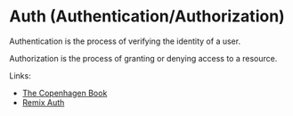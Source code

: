 # Auth (Authentication/Authorization)

Authentication is the process of verifying the identity of a user.

Authorization is the process of granting or denying access to a resource.

Links:

- [The Copenhagen Book](https://thecopenhagenbook.com)
- [Remix Auth](https://remix.run/docs/en/v1/guides/auth)
